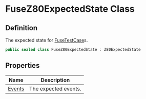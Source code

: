 # FuseZ80ExpectedState Class
## Definition

The expected state for [FuseTestCase](MrKWatkins.EmulatorTestSuites.Z80.Instruction.Fuse.FuseTestCase.md)s.

```c#
public sealed class FuseZ80ExpectedState : Z80ExpectedState
```

## Properties

| Name | Description |
| ---- | ----------- |
| [Events](MrKWatkins.EmulatorTestSuites.Z80.Instruction.Fuse.FuseZ80ExpectedState.Events.md) | The expected events. |

